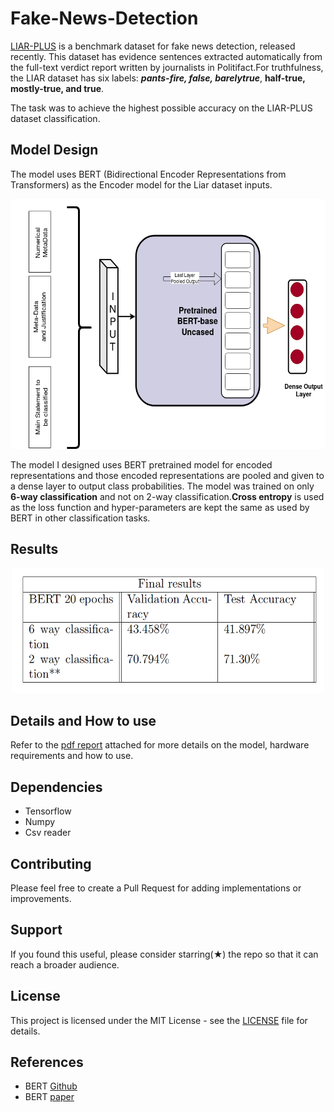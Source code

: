 # Fake-News-Detection
[LIAR-PLUS](https://www.aclweb.org/anthology/W18-5513.pdf) is a benchmark dataset for fake news detection, released recently. This dataset has evidence sentences extracted automatically from the full-text verdict report written by journalists in Politifact.For truthfulness, the LIAR dataset has six labels: ***pants-fire, false, barelytrue***, **half-true, mostly-true, and true**.

The task was to achieve the highest possible accuracy on the LIAR-PLUS dataset classification.

## Model Design
The model uses BERT (Bidirectional Encoder Representations from Transformers) as the Encoder model for the Liar dataset inputs. 
<p align="center">
  <img src="images/nlp.png" width="600" height="400">
</p>

The model I designed uses BERT pretrained model for encoded representations and those encoded representations are pooled and given to a dense layer to output class probabilities. The model was trained on only **6-way classification** and not on 2-way classification.**Cross entropy** is used as the loss function and hyper-parameters are kept the same as used by BERT in other classification tasks.

## Results
<p align="center">
  <img src="images/nlp_results.png" width="500" height="200">
</p>


## Details and How to use
Refer to the [pdf report](Fake_News_detection.pdf) attached for more details on the model, hardware requirements and how to use.

## Dependencies
- Tensorflow
- Numpy
- Csv reader

## Contributing 
Please feel free to create a Pull Request for adding implementations or improvements.

## Support
If you found this useful, please consider starring(★) the repo so that it can reach a broader audience.

## License
This project is licensed under the MIT License - see the [LICENSE](LICENSE) file for details.

## References
- BERT [Github](https://github.com/google-research/bert)
- BERT [paper](https://arxiv.org/abs/1810.04805)

